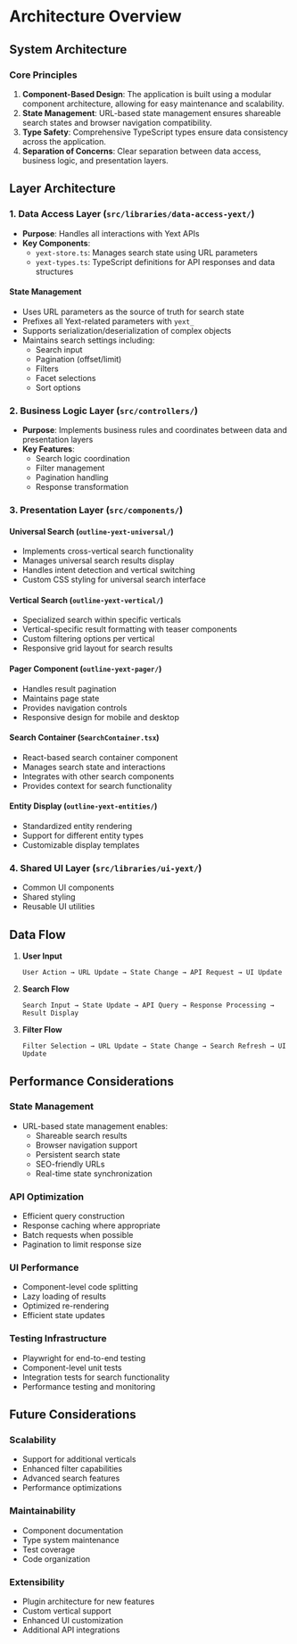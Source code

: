 # Architecture Overview

## System Architecture

### Core Principles
1. **Component-Based Design**: The application is built using a modular component architecture, allowing for easy maintenance and scalability.
2. **State Management**: URL-based state management ensures shareable search states and browser navigation compatibility.
3. **Type Safety**: Comprehensive TypeScript types ensure data consistency across the application.
4. **Separation of Concerns**: Clear separation between data access, business logic, and presentation layers.

## Layer Architecture

### 1. Data Access Layer (`src/libraries/data-access-yext/`)
- **Purpose**: Handles all interactions with Yext APIs
- **Key Components**:
  - `yext-store.ts`: Manages search state using URL parameters
  - `yext-types.ts`: TypeScript definitions for API responses and data structures
  
#### State Management
- Uses URL parameters as the source of truth for search state
- Prefixes all Yext-related parameters with `yext_`
- Supports serialization/deserialization of complex objects
- Maintains search settings including:
  - Search input
  - Pagination (offset/limit)
  - Filters
  - Facet selections
  - Sort options

### 2. Business Logic Layer (`src/controllers/`)
- **Purpose**: Implements business rules and coordinates between data and presentation layers
- **Key Features**:
  - Search logic coordination
  - Filter management
  - Pagination handling
  - Response transformation

### 3. Presentation Layer (`src/components/`)

#### Universal Search (`outline-yext-universal/`)
- Implements cross-vertical search functionality
- Manages universal search results display
- Handles intent detection and vertical switching
- Custom CSS styling for universal search interface

#### Vertical Search (`outline-yext-vertical/`)
- Specialized search within specific verticals
- Vertical-specific result formatting with teaser components
- Custom filtering options per vertical
- Responsive grid layout for search results

#### Pager Component (`outline-yext-pager/`)
- Handles result pagination
- Maintains page state
- Provides navigation controls
- Responsive design for mobile and desktop

#### Search Container (`SearchContainer.tsx`)
- React-based search container component
- Manages search state and interactions
- Integrates with other search components
- Provides context for search functionality

#### Entity Display (`outline-yext-entities/`)
- Standardized entity rendering
- Support for different entity types
- Customizable display templates

### 4. Shared UI Layer (`src/libraries/ui-yext/`)
- Common UI components
- Shared styling
- Reusable UI utilities

## Data Flow

1. **User Input**
   ```
   User Action → URL Update → State Change → API Request → UI Update
   ```

2. **Search Flow**
   ```
   Search Input → State Update → API Query → Response Processing → Result Display
   ```

3. **Filter Flow**
   ```
   Filter Selection → URL Update → State Change → Search Refresh → UI Update
   ```

## Performance Considerations

### State Management
- URL-based state management enables:
  - Shareable search results
  - Browser navigation support
  - Persistent search state
  - SEO-friendly URLs
  - Real-time state synchronization

### API Optimization
- Efficient query construction
- Response caching where appropriate
- Batch requests when possible
- Pagination to limit response size

### UI Performance
- Component-level code splitting
- Lazy loading of results
- Optimized re-rendering
- Efficient state updates

### Testing Infrastructure
- Playwright for end-to-end testing
- Component-level unit tests
- Integration tests for search functionality
- Performance testing and monitoring

## Future Considerations

### Scalability
- Support for additional verticals
- Enhanced filter capabilities
- Advanced search features
- Performance optimizations

### Maintainability
- Component documentation
- Type system maintenance
- Test coverage
- Code organization

### Extensibility
- Plugin architecture for new features
- Custom vertical support
- Enhanced UI customization
- Additional API integrations 